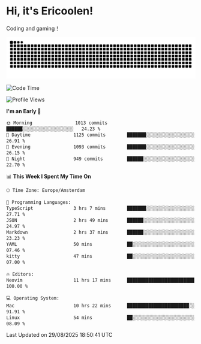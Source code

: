 # Hi, it's Ericoolen!
Coding and gaming！

<picture>
  <source media="(prefers-color-scheme: dark)" srcset="https://raw.githubusercontent.com/Eric-Song-Nop/Eric-Song-Nop/output/github-contribution-grid-snake-dark.svg">
  <source media="(prefers-color-scheme: light)" srcset="https://raw.githubusercontent.com/Eric-Song-Nop/Eric-Song-Nop/output/github-contribution-grid-snake.svg">
  <img alt="github contribution grid snake animation" src="https://raw.githubusercontent.com/Eric-Song-Nop/Eric-Song-Nop/output/github-contribution-grid-snake.svg">
</picture>

<!--START_SECTION:waka-->
![Code Time](http://img.shields.io/badge/Code%20Time-1%2C881%20hrs%2025%20mins-blue)

![Profile Views](http://img.shields.io/badge/Profile%20Views-0-blue)

**I'm an Early 🐤** 

```text
🌞 Morning                1013 commits        ██████░░░░░░░░░░░░░░░░░░░   24.23 % 
🌆 Daytime                1125 commits        ███████░░░░░░░░░░░░░░░░░░   26.91 % 
🌃 Evening                1093 commits        ███████░░░░░░░░░░░░░░░░░░   26.15 % 
🌙 Night                  949 commits         ██████░░░░░░░░░░░░░░░░░░░   22.70 % 
```


📊 **This Week I Spent My Time On** 

```text
🕑︎ Time Zone: Europe/Amsterdam

💬 Programming Languages: 
TypeScript               3 hrs 7 mins        ███████░░░░░░░░░░░░░░░░░░   27.71 % 
JSON                     2 hrs 49 mins       ██████░░░░░░░░░░░░░░░░░░░   24.97 % 
Markdown                 2 hrs 37 mins       ██████░░░░░░░░░░░░░░░░░░░   23.23 % 
YAML                     50 mins             ██░░░░░░░░░░░░░░░░░░░░░░░   07.46 % 
kitty                    47 mins             ██░░░░░░░░░░░░░░░░░░░░░░░   07.00 % 

🔥 Editors: 
Neovim                   11 hrs 17 mins      █████████████████████████   100.00 % 

💻 Operating System: 
Mac                      10 hrs 22 mins      ███████████████████████░░   91.91 % 
Linux                    54 mins             ██░░░░░░░░░░░░░░░░░░░░░░░   08.09 % 
```


 Last Updated on 29/08/2025 18:50:41 UTC
<!--END_SECTION:waka-->
